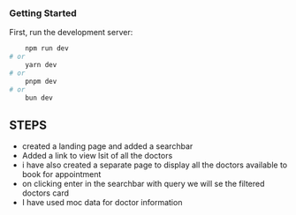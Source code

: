 
### Getting Started

First, run the development server:

```bash
    npm run dev
# or
    yarn dev
# or
    pnpm dev
# or
    bun dev
```
## STEPS 
- created a landing page and added a searchbar
- Added a link to view lsit of all the doctors
- i have also created a separate page to display all the doctors available to book for appointment
- on clicking enter in the searchbar with query we will se the filtered doctors card 
- I have used moc data for doctor information